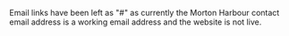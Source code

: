 Email links have been left as "#" as currently the Morton Harbour contact email address is a working email address and the website is not live.  